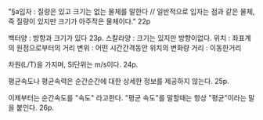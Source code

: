 "§a입자 : 질량은 있고 크기는 없는 물체를 말한다 // 일반적으로 입자는 점과 같은 물체, 즉 질량이 있지만 크기가 아주작은 물체이다." 22p 

백터양 : 방향과 크기가 있다                       23p.
스칼라양 : 크기는 있지만 방향이없다.
위치 : 좌표계의 원점으로부터의 거리
변위 : 어떤 시간간격동안 위치의 변화량
거리 : 이동한거리

차원(L/T)을 가지며, SI단위는 m/s이다.             24p.

평균속도나 평균속력은 순간순간에 대한 상세한 정보를 제공하지 않는다.    25p.

이제부터는 순간속도를 "속도" 라고한다. "평균 속도"를 말할때는 항상 "평균"이라는 말을 붙인다. 26p.

